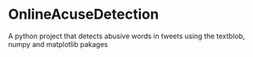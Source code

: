 # OnlineAcuseDetection
A python project that detects abusive words in tweets using the textblob, numpy and matplotlib pakages
